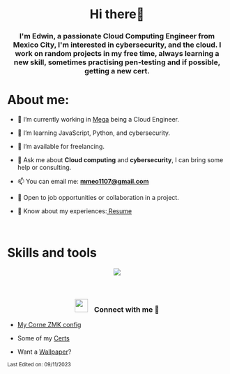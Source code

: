 <h1 align="center">Hi there👋</h1>
<h3 align="center">I'm Edwin, a passionate Cloud Computing Engineer from Mexico City, I'm interested in cybersecurity, and the cloud. I work on random projects in my free time, always learning a new skill, sometimes practising pen-testing and if possible, getting a new cert.</h3>
<h1>About me:</h1>

- 🔭 I’m currently working in <a href="https://www.mega.com/" target="blank">Mega</a> being a Cloud Engineer.

- 🌱 I’m learning JavaScript, Python, and cybersecurity.

- 🤝 I’m available for freelancing.

- 💬 Ask me about **Cloud computing** and **cybersecurity**, I can bring some help or consulting.

- 📫 You can email me: **mmeo1107@gmail.com**
  
- 🌟 Open to job opportunities or collaboration in a project.

- 📄 Know about my experiences:<a href="https://elfin-caption-c76.notion.site/My-Certifications-111518db1a1442a29426588cc519c97d" target="_blank"> Resume </a>
<br/>


<h1>Skills and tools</h1>
<p align="center">
  <a href="https://skillicons.dev">
    <img src="https://skillicons.dev/icons?i=js,html,css,py,bash,powershell,fastapi,flask,mysql,nginx,git,github,linux,arch,mint,redhat,ubuntu,windows,neovim,vim,pycharm,vscode,sublime,replit,azure,aws,md,notion,obsidian,ai" />
  </a>
</p>
<br />

<h3 align="center" > <img src="https://media.giphy.com/media/iY8CRBdQXODJSCERIr/giphy.gif" width="30" height="30" style="margin-right: 10px;"> Connect with me 🤝 </h3>

- <a href="https://github.com/NeoByteMX/zmk-config">My Corne ZMK config</a>

- Some of my <a href="https://github.com/NeoByteMX/MyCerts">Certs</a>

- Want a <a href="https://github.com/NeoByteMX/walls">Wallpaper</a>?




<small>Last Edited on: 09/11/2023</small>
